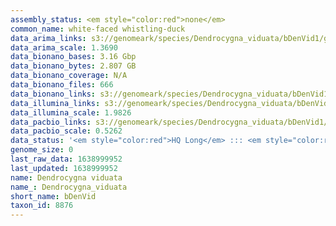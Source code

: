 ```yaml
---
assembly_status: <em style="color:red">none</em>
common_name: white-faced whistling-duck
data_arima_links: s3://genomeark/species/Dendrocygna_viduata/bDenVid1/genomic_data/arima/<br>
data_arima_scale: 1.3690
data_bionano_bases: 3.16 Gbp
data_bionano_bytes: 2.807 GB
data_bionano_coverage: N/A
data_bionano_files: 666
data_bionano_links: s3://genomeark/species/Dendrocygna_viduata/bDenVid1/genomic_data/bionano/<br>
data_illumina_links: s3://genomeark/species/Dendrocygna_viduata/bDenVid1/genomic_data/illumina/<br>
data_illumina_scale: 1.9826
data_pacbio_links: s3://genomeark/species/Dendrocygna_viduata/bDenVid1/genomic_data/pacbio/<br>
data_pacbio_scale: 0.5262
data_status: '<em style="color:red">HQ Long</em> ::: <em style="color:red">Long</em> ::: <em style="color:red">Short</em> ::: <em style="color:red">Phasing</em> ::: <em style="color:red">Scaffolding</em>'
genome_size: 0
last_raw_data: 1638999952
last_updated: 1638999952
name: Dendrocygna viduata
name_: Dendrocygna_viduata
short_name: bDenVid
taxon_id: 8876
---
```

